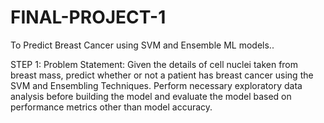 # FINAL-PROJECT-1
To Predict Breast Cancer using SVM and Ensemble ML models..

STEP 1: Problem Statement:
  Given the details of cell nuclei taken from breast mass, predict whether or not a patient
  has breast cancer using the SVM and Ensembling Techniques. Perform necessary exploratory
  data analysis before building the model and evaluate the model based on performance
  metrics other than model accuracy.
